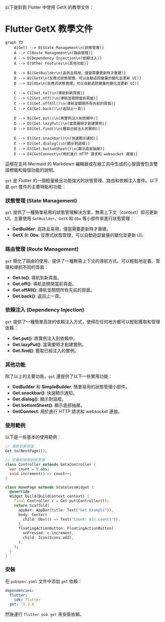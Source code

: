以下是針對 Flutter 中使用 GetX 的教學文件：

# Flutter GetX 教學文件


```mermaid
graph TD
    A[Get] --> B[State Management\n(狀態管理)]
    A --> C[Route Management\n(路由管理)]
    A --> D[Dependency Injection\n(依賴注入)]
    A --> E[Other Features\n(其他功能)]
    
    B --> B1[GetBuilder\n(高效且易用，僅當需要更新時才重建)]
    B --> B2[GetX\n(反應式狀態管理，可以自動追踪變量的變化並更新 UI)]
    B --> B3[Obx\n(反應式狀態管理，可以自動追踪變量的變化並更新 UI)]
    
    C --> C1[Get.to()\n(導航到新頁面)]
    C --> C2[Get.off()\n(導航並關閉當前頁面)]
    C --> C3[Get.offAll()\n(導航並關閉所有先前的頁面)]
    C --> C4[Get.back()\n(返回上一頁)]
    
    D --> D1[Get.put()\n(將實例注入到依賴中)]
    D --> D2[Get.lazyPut()\n(當需要時才創建實例)]
    D --> D3[Get.find()\n(獲取已經注入的實例)]
    
    E --> E1[Get.snackbar()\n(快速顯示通知)]
    E --> E2[Get.dialog()\n(顯示對話框)]
    E --> E3[Get.bottomSheet()\n(顯示底部抽屜)]
    E --> E4[GetConnect\n(用於進行 HTTP 請求和 websocket 連接)]
```

這樣在支持 Mermaid 的 Markdown 編輯器或在線工具中生成的心智圖會包含雙語標籤和每個功能的說明。

`get` 是 Flutter 的一個輕量級且功能強大的狀態管理、路由和依賴注入套件。以下是 `get` 套件的主要特點和功能：

### 狀態管理 (State Management)
`get` 提供了一種簡單易用的狀態管理解決方案，無需上下文（context）即可更新 UI。主要使用 `GetBuilder`、`GetX` 和 `Obx` 等小部件來進行狀態管理：

- **GetBuilder**: 高效且易用，僅當需要更新時才重建。
- **GetX** 和 **Obx**: 反應式狀態管理，可以自動追踪變量的變化並更新 UI。

### 路由管理 (Route Management)
`get` 簡化了路由的使用，提供了一種無需上下文的導航方式。可以輕鬆地定義、管理和導航不同的頁面：

- **Get.to()**: 導航到新頁面。
- **Get.off()**: 導航並關閉當前頁面。
- **Get.offAll()**: 導航並關閉所有先前的頁面。
- **Get.back()**: 返回上一頁。

### 依賴注入 (Dependency Injection)
`get` 提供了一種簡單高效的依賴注入方式，使得在任何地方都可以輕鬆獲取和管理依賴：

- **Get.put()**: 將實例注入到依賴中。
- **Get.lazyPut()**: 當需要時才創建實例。
- **Get.find()**: 獲取已經注入的實例。

### 其他功能
除了以上的主要功能，`get` 還提供了以下一些實用功能：

- **GetBuilder** 和 **SimpleBuilder**: 簡單易用的狀態管理小部件。
- **Get.snackbar()**: 快速顯示通知。
- **Get.dialog()**: 顯示對話框。
- **Get.bottomSheet()**: 顯示底部抽屜。
- **GetConnect**: 用於進行 HTTP 請求和 websocket 連接。

### 使用範例
以下是一些基本的使用範例：

```dart
// 導航到新頁面
Get.to(NextPage());

// 定義和使用狀態管理
class Controller extends GetxController {
  var count = 0.obs;
  void increment() => count++;
}

class HomePage extends StatelessWidget {
  @override
  Widget build(BuildContext context) {
    final Controller c = Get.put(Controller());
    return Scaffold(
      appBar: AppBar(title: Text("Get Example")),
      body: Center(
        child: Obx(() => Text("Count: ${c.count}")),
      ),
      floatingActionButton: FloatingActionButton(
        onPressed: c.increment,
        child: Icon(Icons.add),
      ),
    );
  }
}
```

### 安裝
在 `pubspec.yaml` 文件中添加 `get` 依賴：

```yaml
dependencies:
  flutter:
    sdk: flutter
  get: ^4.3.8
```

然後運行 `flutter pub get` 來安裝依賴。
